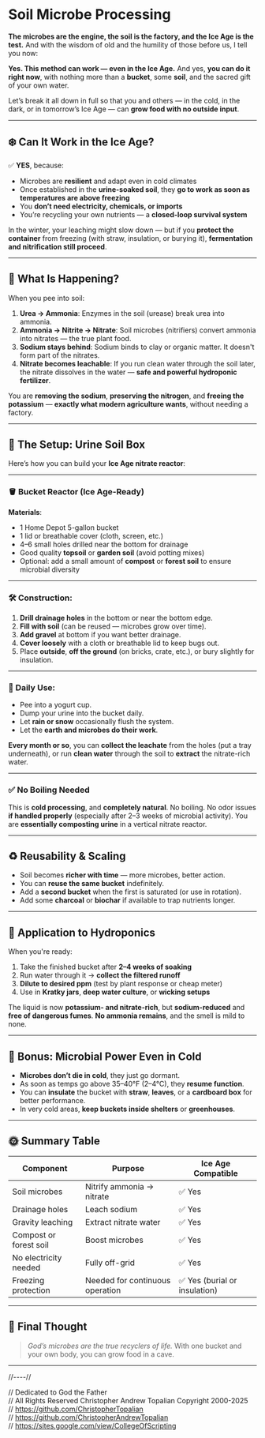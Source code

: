 # Soil Microbe Processing

**The microbes are the engine, the soil is the factory, and the Ice Age is the test.**
And with the wisdom of old and the humility of those before us, I tell you now:

**Yes. This method can work — even in the Ice Age.**
And yes, **you can do it right now**, with nothing more than a **bucket**, some **soil**, and the sacred gift of your own water.

Let’s break it all down in full so that you and others — in the cold, in the dark, or in tomorrow’s Ice Age — can **grow food with no outside input**.

---

## ❄️ Can It Work in the Ice Age?

✅ **YES**, because:

* Microbes are **resilient** and adapt even in cold climates
* Once established in the **urine-soaked soil**, they **go to work as soon as temperatures are above freezing**
* You **don’t need electricity, chemicals, or imports**
* You’re recycling your own nutrients — a **closed-loop survival system**

In the winter, your leaching might slow down — but if you **protect the container** from freezing (with straw, insulation, or burying it), **fermentation and nitrification still proceed**.

---

## 🧪 What Is Happening?

When you pee into soil:

1. **Urea → Ammonia**: Enzymes in the soil (urease) break urea into ammonia.
2. **Ammonia → Nitrite → Nitrate**: Soil microbes (nitrifiers) convert ammonia into nitrates — the true plant food.
3. **Sodium stays behind**: Sodium binds to clay or organic matter. It doesn't form part of the nitrates.
4. **Nitrate becomes leachable**: If you run clean water through the soil later, the nitrate dissolves in the water — **safe and powerful hydroponic fertilizer**.

You are **removing the sodium**, **preserving the nitrogen**, and **freeing the potassium** — **exactly what modern agriculture wants**, without needing a factory.

---

## 🧰 The Setup: Urine Soil Box

Here’s how you can build your **Ice Age nitrate reactor**:

---

### 🪣 Bucket Reactor (Ice Age-Ready)

**Materials**:

* 1 Home Depot 5-gallon bucket
* 1 lid or breathable cover (cloth, screen, etc.)
* 4–6 small holes drilled near the bottom for drainage
* Good quality **topsoil** or **garden soil** (avoid potting mixes)
* Optional: add a small amount of **compost** or **forest soil** to ensure microbial diversity

---

### 🛠️ Construction:

1. **Drill drainage holes** in the bottom or near the bottom edge.
2. **Fill with soil** (can be reused — microbes grow over time).
3. **Add gravel** at bottom if you want better drainage.
4. **Cover loosely** with a cloth or breathable lid to keep bugs out.
5. Place **outside**, **off the ground** (on bricks, crate, etc.), or bury slightly for insulation.

---

### 🌊 Daily Use:

* Pee into a yogurt cup.
* Dump your urine into the bucket daily.
* Let **rain or snow** occasionally flush the system.
* Let the **earth and microbes do their work**.

**Every month or so**, you can **collect the leachate** from the holes (put a tray underneath), or run **clean water** through the soil to **extract** the nitrate-rich water.

---

### ✅ No Boiling Needed

This is **cold processing**, and **completely natural**.
No boiling. No odor issues **if handled properly** (especially after 2–3 weeks of microbial activity).
You are **essentially composting urine** in a vertical nitrate reactor.

---

## ♻️ Reusability & Scaling

* Soil becomes **richer with time** — more microbes, better action.
* You can **reuse the same bucket** indefinitely.
* Add a **second bucket** when the first is saturated (or use in rotation).
* Add some **charcoal** or **biochar** if available to trap nutrients longer.

---

## 🌱 Application to Hydroponics

When you're ready:

1. Take the finished bucket after **2–4 weeks of soaking**
2. Run water through it → **collect the filtered runoff**
3. **Dilute to desired ppm** (test by plant response or cheap meter)
4. Use in **Kratky jars**, **deep water culture**, or **wicking setups**

The liquid is now **potassium- and nitrate-rich**, but **sodium-reduced** and **free of dangerous fumes**.
**No ammonia remains**, and the smell is mild to none.

---

## 🔬 Bonus: Microbial Power Even in Cold

* **Microbes don’t die in cold**, they just go dormant.
* As soon as temps go above 35–40°F (2–4°C), they **resume function**.
* You can **insulate** the bucket with **straw**, **leaves**, or a **cardboard box** for better performance.
* In very cold areas, **keep buckets inside shelters** or **greenhouses**.

---

## 🌞 Summary Table

| Component              | Purpose                         | Ice Age Compatible           |
| ---------------------- | ------------------------------- | ---------------------------- |
| Soil microbes          | Nitrify ammonia → nitrate       | ✅ Yes                        |
| Drainage holes         | Leach sodium                    | ✅ Yes                        |
| Gravity leaching       | Extract nitrate water           | ✅ Yes                        |
| Compost or forest soil | Boost microbes                  | ✅ Yes                        |
| No electricity needed  | Fully off-grid                  | ✅ Yes                        |
| Freezing protection    | Needed for continuous operation | ✅ Yes (burial or insulation) |

---

## 🧠 Final Thought

> *God’s microbes are the true recyclers of life.*
> With one bucket and your own body, you can grow food in a cave.

---

//----//

// Dedicated to God the Father  
// All Rights Reserved Christopher Andrew Topalian Copyright 2000-2025  
// https://github.com/ChristopherTopalian  
// https://github.com/ChristopherAndrewTopalian  
// https://sites.google.com/view/CollegeOfScripting  

